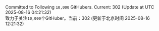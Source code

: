 Committed to Following `10,000` GitHubers. Current: <!-- FOLLOWING_COUNT -->302<!-- FOLLOWING_COUNT --> (Update at UTC <!-- LAST_UPDATED -->2025-08-16 04:21:32<!-- LAST_UPDATED -->)<br>
致力于关注`10,000`个GitHuber。当前：<!-- FOLLOWING_COUNT -->302<!-- FOLLOWING_COUNT --> (更新于北京时间 <!-- LAST_UPDATED_CST -->2025-08-16 12:21:32<!-- LAST_UPDATED_CST -->)
